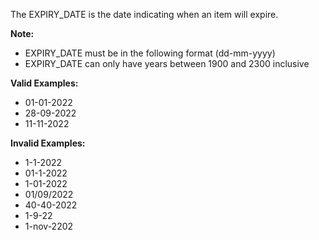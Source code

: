 <!-- markdownlint-disable-file first-line-h1 -->
The EXPIRY_DATE is the date indicating when an item will expire.

**Note:**
- EXPIRY_DATE must be in the following format (dd-mm-yyyy)
- EXPIRY_DATE can only have years between 1900 and 2300 inclusive

**Valid Examples:**
- 01-01-2022
- 28-09-2022
- 11-11-2022

**Invalid Examples:**
- 1-1-2022
- 01-1-2022
- 1-01-2022
- 01/09/2022
- 40-40-2022
- 1-9-22
- 1-nov-2202
